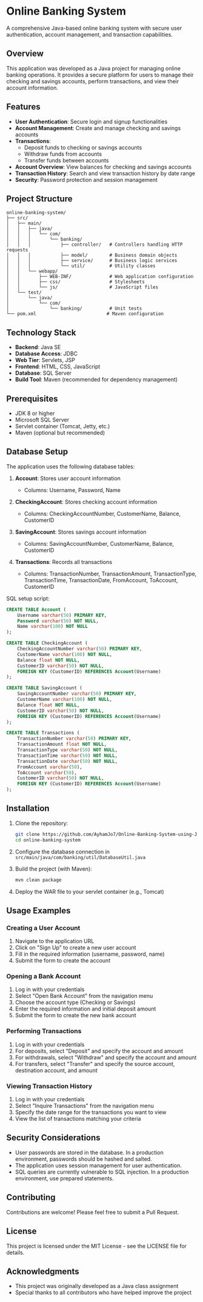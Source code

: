 # Online Banking System

A comprehensive Java-based online banking system with secure user authentication, account management, and transaction capabilities.

## Overview

This application was developed as a Java project for managing online banking operations. It provides a secure platform for users to manage their checking and savings accounts, perform transactions, and view their account information.

## Features

- **User Authentication**: Secure login and signup functionalities
- **Account Management**: Create and manage checking and savings accounts
- **Transactions**:
  - Deposit funds to checking or savings accounts
  - Withdraw funds from accounts
  - Transfer funds between accounts
- **Account Overview**: View balances for checking and savings accounts
- **Transaction History**: Search and view transaction history by date range
- **Security**: Password protection and session management

## Project Structure

```
online-banking-system/
├── src/
│   ├── main/
│   │   ├── java/
│   │   │   └── com/
│   │   │       └── banking/
│   │   │           ├── controller/   # Controllers handling HTTP requests
│   │   │           ├── model/        # Business domain objects
│   │   │           ├── service/      # Business logic services
│   │   │           └── util/         # Utility classes
│   │   └── webapp/
│   │       ├── WEB-INF/              # Web application configuration
│   │       ├── css/                  # Stylesheets
│   │       └── js/                   # JavaScript files
│   └── test/
│       └── java/
│           └── com/
│               └── banking/          # Unit tests
└── pom.xml                          # Maven configuration
```

## Technology Stack

- **Backend**: Java SE
- **Database Access**: JDBC
- **Web Tier**: Servlets, JSP
- **Frontend**: HTML, CSS, JavaScript
- **Database**: SQL Server
- **Build Tool**: Maven (recommended for dependency management)

## Prerequisites

- JDK 8 or higher
- Microsoft SQL Server 
- Servlet container (Tomcat, Jetty, etc.)
- Maven (optional but recommended)

## Database Setup

The application uses the following database tables:

1. **Account**: Stores user account information
   - Columns: Username, Password, Name

2. **CheckingAccount**: Stores checking account information
   - Columns: CheckingAccountNumber, CustomerName, Balance, CustomerID

3. **SavingAccount**: Stores savings account information
   - Columns: SavingAccountNumber, CustomerName, Balance, CustomerID

4. **Transactions**: Records all transactions
   - Columns: TransactionNumber, TransactionAmount, TransactionType, TransactionTime, TransactionDate, FromAccount, ToAccount, CustomerID

SQL setup script:
```sql
CREATE TABLE Account (
    Username varchar(50) PRIMARY KEY,
    Password varchar(50) NOT NULL,
    Name varchar(100) NOT NULL
);

CREATE TABLE CheckingAccount (
    CheckingAccountNumber varchar(50) PRIMARY KEY,
    CustomerName varchar(100) NOT NULL,
    Balance float NOT NULL,
    CustomerID varchar(50) NOT NULL,
    FOREIGN KEY (CustomerID) REFERENCES Account(Username)
);

CREATE TABLE SavingAccount (
    SavingAccountNumber varchar(50) PRIMARY KEY,
    CustomerName varchar(100) NOT NULL,
    Balance float NOT NULL,
    CustomerID varchar(50) NOT NULL,
    FOREIGN KEY (CustomerID) REFERENCES Account(Username)
);

CREATE TABLE Transactions (
    TransactionNumber varchar(50) PRIMARY KEY,
    TransactionAmount float NOT NULL,
    TransactionType varchar(50) NOT NULL,
    TransactionTime varchar(50) NOT NULL,
    TransactionDate varchar(50) NOT NULL,
    FromAccount varchar(50),
    ToAccount varchar(50),
    CustomerID varchar(50) NOT NULL,
    FOREIGN KEY (CustomerID) REFERENCES Account(Username)
);
```

## Installation

1. Clone the repository:
   ```bash
   git clone https://github.com/AyhamJo7/Online-Banking-System-using-Java.git
   cd online-banking-system
   ```

2. Configure the database connection in `src/main/java/com/banking/util/DatabaseUtil.java`

3. Build the project (with Maven):
   ```bash
   mvn clean package
   ```

4. Deploy the WAR file to your servlet container (e.g., Tomcat)

## Usage Examples

### Creating a User Account

1. Navigate to the application URL
2. Click on "Sign Up" to create a new user account
3. Fill in the required information (username, password, name)
4. Submit the form to create the account

### Opening a Bank Account

1. Log in with your credentials
2. Select "Open Bank Account" from the navigation menu
3. Choose the account type (Checking or Savings)
4. Enter the required information and initial deposit amount
5. Submit the form to create the new bank account

### Performing Transactions

1. Log in with your credentials
2. For deposits, select "Deposit" and specify the account and amount
3. For withdrawals, select "Withdraw" and specify the account and amount
4. For transfers, select "Transfer" and specify the source account, destination account, and amount

### Viewing Transaction History

1. Log in with your credentials
2. Select "Inquire Transactions" from the navigation menu
3. Specify the date range for the transactions you want to view
4. View the list of transactions matching your criteria

## Security Considerations

- User passwords are stored in the database. In a production environment, passwords should be hashed and salted.
- The application uses session management for user authentication.
- SQL queries are currently vulnerable to SQL injection. In a production environment, use prepared statements.

## Contributing

Contributions are welcome! Please feel free to submit a Pull Request.

## License

This project is licensed under the MIT License - see the LICENSE file for details.

## Acknowledgments

- This project was originally developed as a Java class assignment
- Special thanks to all contributors who have helped improve the project
